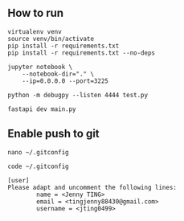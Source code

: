 ## How to run

```
virtualenv venv
source venv/bin/activate
pip install -r requirements.txt
pip install -r requirements.txt --no-deps
```

```
jupyter notebook \
    --notebook-dir="." \
    --ip=0.0.0.0 --port=3225
```

```
python -m debugpy --listen 4444 test.py
```

```
fastapi dev main.py
```

## Enable push to git

```
nano ~/.gitconfig
```

```
code ~/.gitconfig
```

```
[user]
Please adapt and uncomment the following lines:
        name = <Jenny TING>
        email = <tingjenny88430@gmail.com>
        username = <jting0499>
```
